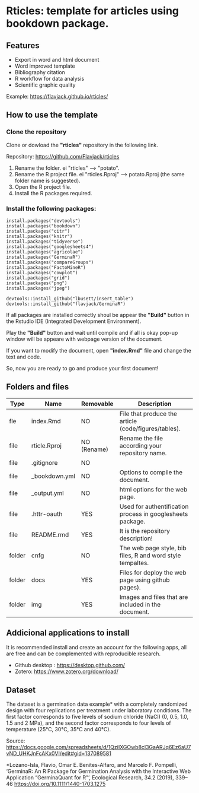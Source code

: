# Rticles: template for articles using bookdown package.

## Features

- Export in word and html document
- Word improved template
- Bibliography citation
- R workflow for data analysis
- Scientific graphic quality

Example: <https://flavjack.github.io/rticles/>

## How to use the template

### Clone the repository

Clone or dowload the **"rticles"** repository in the following link.

Repository: <https://github.com/Flavjack/rticles>

1. Rename the folder. ei "rticles" --> "potato".
1. Rename the R project file. ei "rticles.Rproj" --> potato.Rproj (the same folder name is suggested).
1. Open the R project file.
1. Install the R packages required.

### Install the following packages:

```{r}
install.packages("devtools")
install.packages("bookdown")
install.packages("citr")
install.packages("knitr")
install.packages("tidyverse")
install.packages("googlesheets4")
install.packages("agricolae")
install.packages("GerminaR")
install.packages("compareGroups")
install.packages("FactoMineR")
install.packages("cowplot")
install.packages("grid")
install.packages("png")
install.packages("jpeg")

devtools::install_github("lbusett/insert_table")
devtools::install_github("flavjack/GerminaR")
```
If all packages are installed correctly shoul be appear the **"Build"** button in the Rstudio IDE (Integrated Development Environment).

Play the **"Build"** button and wait until compile and if all is okay pop-up window will be appeare with webpage version of the document.

If you want to modify the document, open **"index.Rmd"** file and change the text and code.

So, now you are ready to go and produce your first document!

## Folders and files

| Type   	| Name          	| Removable   	| Description                                                	|
|--------	|---------------	|-------------	|------------------------------------------------------------	|
| fle    	| index.Rmd     	| NO          	| File that produce the article (code/figures/tables).      	|
| file   	| rticle.Rproj  	| NO (Rename) 	| Rename the file according your repository name.            	|
| file   	| .gitignore    	| NO          	|                                                            	|
| file   	| _bookdown.yml 	| NO          	| Options to compile the document.                          	|
| file   	| _output.yml   	| NO          	| html options for the web page.                            	|
| file   	| .httr-oauth   	| YES         	| Used for authentification process in googlesheets package. 	|
| file   	| README.rmd    	| YES         	| It is the repository description!                          	|
| folder 	| cnfg          	| NO          	| The web page style, bib files, R and word style tempaltes.	|
| folder 	| docs          	| YES         	| Files for deploy the web page using github pages).        	|
| folder 	| img           	| YES         	| Images and files that are included in the document.        	|

## Addicional applications to install

It is recommended install and create an account for the following apps, all are free and can be complemented with reproducible research.

- Github desktop : <https://desktop.github.com/>
- Zotero: <https://www.zotero.org/download/>

## Dataset

The dataset is a germination data example* with a completely randomized design with four replications per treatment under laboratory conditions. The first factor corresponds to five levels of sodium chloride (NaCl) (0, 0.5, 1.0, 1.5 and 2 MPa), and the second factor corresponds to four levels of temperature (25°C, 30°C, 35°C and 40°C).

Source: <https://docs.google.com/spreadsheets/d/1QziIXGOwb8cl3GaARJq6Ez6aU7vND_UHKJnFcAKx0VI/edit#gid=137089581>


*Lozano-Isla, Flavio, Omar E. Benites-Alfaro, and Marcelo F. Pompelli, ‘GerminaR: An R Package for Germination Analysis with the Interactive Web Application “GerminaQuant for R”’, Ecological Research, 34.2 (2019), 339–46 <https://doi.org/10.1111/1440-1703.1275>


